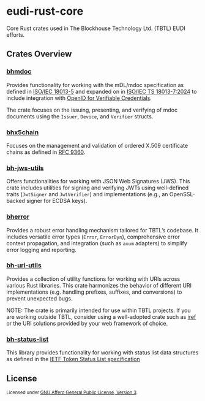 # eudi-rust-core

Core Rust crates used in The Blockhouse Technology Ltd. (TBTL) EUDI efforts.

## Crates Overview

### [bhmdoc](./bhmdoc/README.md)

Provides functionality for working with the mDL/mdoc specification as defined
in [ISO/IEC 18013-5](https://www.iso.org/standard/69084.html) and expanded on
in [ISO/IEC TS 18013-7:2024](https://www.iso.org/standard/82772.html) to
include integration with [OpenID for Verifiable
Credentials](https://openid.net/sg/openid4vc/specifications/).

The crate focuses on the issuing, presenting, and verifying of mdoc documents
using the `Issuer`, `Device`, and `Verifier` structs.

### [bhx5chain](./bhx5chain/README.md)

Focuses on the management and validation of ordered X.509 certificate chains as
defined in [RFC
9360](https://www.rfc-editor.org/rfc/rfc9360.html#section-2-5.4.1).

### [bh-jws-utils](./bh-jws-utils/README.md)

Offers functionalities for working with JSON Web Signatures (JWS).  This crate
includes utilities for signing and verifying JWTs using well-defined traits
(`JwtSigner` and `JwtVerifier`) and implementations (e.g., an OpenSSL-backed
signer for ECDSA keys).

### [bherror](./bherror/README.md)

Provides a robust error handling mechanism tailored for TBTL’s codebase. It
includes versatile error types (`Error`, `ErrorDyn`), comprehensive error
context propagation, and integration (such as `axum` adapters) to simplify
error logging and reporting.

### [bh-uri-utils](./bh-uri-utils/README.md)

Provides a collection of utility functions for working with URIs across various
Rust libraries.  This crate harmonizes the behavior of different URI
implementations (e.g. handling prefixes, suffixes, and conversions) to prevent
unexpected bugs.

NOTE: The crate is primarily intended for use within TBTL projects.  If you are
working outside TBTL, consider using a well-adopted crate such as
[iref](https://crates.io/crates/iref) or the URI solutions provided by your web
framework of choice.

### [bh-status-list](./bh-status-list/README.md)

This library provides functionality for working with status list data structures
as defined in the [IETF Token Status List
specification](https://datatracker.ietf.org/doc/html/draft-ietf-oauth-status-list-03)

## License

<sup>
Licensed under <a href="../COPYING">GNU Affero General Public License, Version 3</a>.
</sup>
